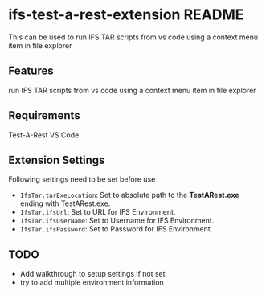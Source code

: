 # ifs-test-a-rest-extension README

This can be used to run IFS TAR scripts from vs code using a context menu item in file explorer

## Features

run IFS TAR scripts from vs code using a context menu item in file explorer

## Requirements

Test-A-Rest
VS Code

## Extension Settings

Following settings need to be set before use


* `IfsTar.tarExeLocation`: Set to absolute path to the **TestARest.exe** ending with TestARest.exe.
* `IfsTar.ifsUrl`: Set to URL for IFS Environment.
* `IfsTar.ifsUserName`: Set to Username for IFS Environment.
* `IfsTar.ifsPassword`: Set to Password for IFS Environment.



## TODO
* Add walkthrough to setup settings if not set
* try to add multiple environment information